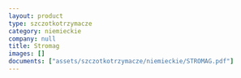 ```yaml
---
layout: product
type: szczotkotrzymacze
category: niemieckie
company: null
title: Stromag
images: []
documents: ["assets/szczotkotrzymacze/niemieckie/STROMAG.pdf"]
---
```

